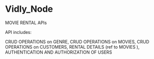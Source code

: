 # Vidly_Node

MOVIE RENTAL APIs

API includes: 

CRUD OPERATIONS on GENRE,
CRUD OPERATIONS on MOVIES,
CRUD OPERATIONS on CUSTOMERS,
RENTAL DETAILS (ref to MOVIES ),
AUTHENTICATION AND AUTHORIZATION OF USERS

